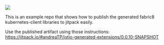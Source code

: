 

[![](https://jitpack.io/v/andreaTP/istio-generated-extensions.svg)](https://jitpack.io/#andreaTP/istio-generated-extensions)

This is an example repo that shows how to publish the generated fabric8 kubernetes-client libraries to jitpack easily.

Use the published artifact using those instructions:
https://jitpack.io/#andreaTP/istio-generated-extensions/0.0.10-SNAPSHOT
